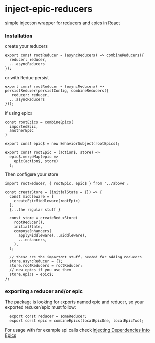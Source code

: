 # inject-epic-reducers
simple injection wrapper for reducers and epics in React



### Installation

create your reducers 
```
export const rootReducer = (asyncReducers) => combineReducers({
  reducer: reducer,
  ...asyncReducers
});
```

or with Redux-persist 

```
export const rootReducer = (asyncReducers) => persistReducer(persistConfig, combineReducers({
   reducer: reducer,
  ...asyncReducers
}));
```

if using  epics 
```
const rootEpics = combineEpics(
  importedEpic,
  anotherEpic
)

export const epic$ = new BehaviorSubject(rootEpics);

export const rootEpic = (action$, store) =>
  epic$.mergeMap(epic =>
    epic(action$, store)
  );

```

Then configure your store 
```
import rootReducer, { rootEpic, epic$ } from '../above';

const createStore = (initialState = {}) => {
  const middleware = [
    createEpicMiddleware(rootEpic)
  ];
  {...the regular stuff }
  
  const store = createReduxStore(
    rootReducer(),
    initialState,
    composeEnhancers(
      applyMiddleware(...middleware),
      ...enhancers,
    ),
  );
  
  // these are the important stuff, needed for adding reducers
  store.asyncReducer = {};
  store.rootReducers = rootReducer;
  // new epics if you use them
  store.epics = epic$;
};
```

### exporting a reducer and/or epic 

The package is looking for exports named epic and reducer, so your exported reduxer/epic must follow: 
```
  export const reducer = someReducer;
  export const epic = combineEpics(localEpicOne, localEpicTwo);
 ```


For usage with for example api calls check [Injecting Dependencies Into Epics](https://redux-observable.js.org/docs/recipes/InjectingDependenciesIntoEpics.html)
